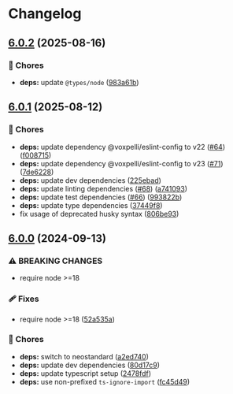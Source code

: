 # Changelog

## [6.0.2](https://github.com/voxpelli/semver-set/compare/v6.0.1...v6.0.2) (2025-08-16)


### 🧹 Chores

* **deps:** update `@types/node` ([983a61b](https://github.com/voxpelli/semver-set/commit/983a61bc3c0831f87e00f584e41c4dfa1a120733))

## [6.0.1](https://github.com/voxpelli/semver-set/compare/v6.0.0...v6.0.1) (2025-08-12)


### 🧹 Chores

* **deps:** update dependency @voxpelli/eslint-config to v22 ([#64](https://github.com/voxpelli/semver-set/issues/64)) ([f008715](https://github.com/voxpelli/semver-set/commit/f0087155d1d05e633d76d42f256797bf7ca92168))
* **deps:** update dependency @voxpelli/eslint-config to v23 ([#71](https://github.com/voxpelli/semver-set/issues/71)) ([7de6228](https://github.com/voxpelli/semver-set/commit/7de62281e2952d77ba009cc589daa12839c8d1ad))
* **deps:** update dev dependencies ([225ebad](https://github.com/voxpelli/semver-set/commit/225ebad7e2214c0c36832227917e6fcfed72e5f4))
* **deps:** update linting dependencies ([#68](https://github.com/voxpelli/semver-set/issues/68)) ([a741093](https://github.com/voxpelli/semver-set/commit/a741093c828cb062504476c0fc1f55108d0151d2))
* **deps:** update test dependencies ([#66](https://github.com/voxpelli/semver-set/issues/66)) ([993822b](https://github.com/voxpelli/semver-set/commit/993822b6aa84b7493f52b6cab72344d59ab12033))
* **deps:** update type dependencies ([37449f8](https://github.com/voxpelli/semver-set/commit/37449f804ac7aae0ff4c476e2ff82657a8ee34da))
* fix usage of deprecated husky syntax ([806be93](https://github.com/voxpelli/semver-set/commit/806be933ad36c5390657390f2c5e7798f0fe4d68))

## [6.0.0](https://github.com/voxpelli/semver-set/compare/v5.0.2...v6.0.0) (2024-09-13)


### ⚠ BREAKING CHANGES

* require node >=18

### 🩹 Fixes

* require node &gt;=18 ([52a535a](https://github.com/voxpelli/semver-set/commit/52a535aab772d6f6d4ad7fc421722b04554cc0d6))


### 🧹 Chores

* **deps:** switch to neostandard ([a2ed740](https://github.com/voxpelli/semver-set/commit/a2ed740567db742de36ae3d6e1c9fe5e9226771f))
* **deps:** update dev dependencies ([80d17c9](https://github.com/voxpelli/semver-set/commit/80d17c914b37725508350e3e84cc6a8216e7fc00))
* **deps:** update typescript setup ([2478fdf](https://github.com/voxpelli/semver-set/commit/2478fdfbe1608bdf5ebbc628aac1a51d392b7fcc))
* **deps:** use non-prefixed `ts-ignore-import` ([fc45d49](https://github.com/voxpelli/semver-set/commit/fc45d49286dee7807184677424fb73f08ef19ee0))
